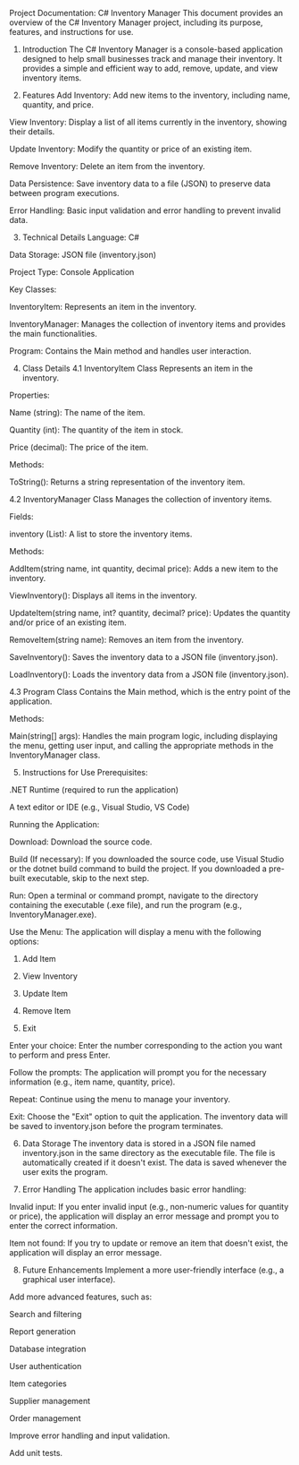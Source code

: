 Project Documentation: C# Inventory Manager
This document provides an overview of the C# Inventory Manager project, including its purpose, features, and instructions for use.

1. Introduction
The C# Inventory Manager is a console-based application designed to help small businesses track and manage their inventory. It provides a simple and efficient way to add, remove, update, and view inventory items.

2. Features
Add Inventory: Add new items to the inventory, including name, quantity, and price.

View Inventory: Display a list of all items currently in the inventory, showing their details.

Update Inventory: Modify the quantity or price of an existing item.

Remove Inventory: Delete an item from the inventory.

Data Persistence: Save inventory data to a file (JSON) to preserve data between program executions.

Error Handling: Basic input validation and error handling to prevent invalid data.

3. Technical Details
Language: C#

Data Storage: JSON file (inventory.json)

Project Type: Console Application

Key Classes:

InventoryItem: Represents an item in the inventory.

InventoryManager: Manages the collection of inventory items and provides the main functionalities.

Program: Contains the Main method and handles user interaction.

4. Class Details
4.1 InventoryItem Class
Represents an item in the inventory.

Properties:

Name (string): The name of the item.

Quantity (int): The quantity of the item in stock.

Price (decimal): The price of the item.

Methods:

ToString(): Returns a string representation of the inventory item.

4.2 InventoryManager Class
Manages the collection of inventory items.

Fields:

inventory (List<InventoryItem>): A list to store the inventory items.

Methods:

AddItem(string name, int quantity, decimal price): Adds a new item to the inventory.

ViewInventory(): Displays all items in the inventory.

UpdateItem(string name, int? quantity, decimal? price): Updates the quantity and/or price of an existing item.

RemoveItem(string name): Removes an item from the inventory.

SaveInventory(): Saves the inventory data to a JSON file (inventory.json).

LoadInventory(): Loads the inventory data from a JSON file (inventory.json).

4.3 Program Class
Contains the Main method, which is the entry point of the application.

Methods:

Main(string[] args):  Handles the main program logic, including displaying the menu, getting user input, and calling the appropriate methods in the InventoryManager class.

5. Instructions for Use
Prerequisites:

.NET Runtime (required to run the application)

A text editor or IDE (e.g., Visual Studio, VS Code)

Running the Application:

Download: Download the source code.

Build (If necessary): If you downloaded the source code, use Visual Studio or the dotnet build command to build the project. If you downloaded a pre-built executable, skip to the next step.

Run: Open a terminal or command prompt, navigate to the directory containing the executable (.exe file), and run the program (e.g., InventoryManager.exe).

Use the Menu: The application will display a menu with the following options:

1. Add Item

2. View Inventory

3. Update Item

4. Remove Item

5. Exit

Enter your choice: Enter the number corresponding to the action you want to perform and press Enter.

Follow the prompts: The application will prompt you for the necessary information (e.g., item name, quantity, price).

Repeat: Continue using the menu to manage your inventory.

Exit: Choose the "Exit" option to quit the application. The inventory data will be saved to inventory.json before the program terminates.

6. Data Storage
The inventory data is stored in a JSON file named inventory.json in the same directory as the executable file.  The file is automatically created if it doesn't exist.  The data is saved whenever the user exits the program.

7. Error Handling
The application includes basic error handling:

Invalid input: If you enter invalid input (e.g., non-numeric values for quantity or price), the application will display an error message and prompt you to enter the correct information.

Item not found: If you try to update or remove an item that doesn't exist, the application will display an error message.

8. Future Enhancements
Implement a more user-friendly interface (e.g., a graphical user interface).

Add more advanced features, such as:

Search and filtering

Report generation

Database integration

User authentication

Item categories

Supplier management

Order management

Improve error handling and input validation.

Add unit tests.